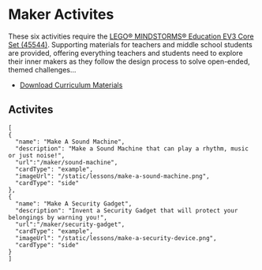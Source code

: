 # Maker Activites

These six activities require the [LEGO® MINDSTORMS® Education EV3 Core Set (45544)](https://education.lego.com/en-us/products/lego-mindstorms-education-ev3-core-set-/5003400). Supporting materials for teachers and middle school students are provided, offering everything teachers and students need to explore their inner makers as they follow the design process to solve open-ended, themed challenges...

* [Download Curriculum Materials](https://education.lego.com/en-us/downloads/mindstorms-ev3/curriculum)

## Activites

```codecard
[
{
  "name": "Make A Sound Machine",
  "description": "Make a Sound Machine that can play a rhythm, music or just noise!",
  "url":"/maker/sound-machine",
  "cardType": "example",
  "imageUrl": "/static/lessons/make-a-sound-machine.png",
  "cardType": "side"  
},
{
  "name": "Make A Security Gadget",
  "description": "Invent a Security Gadget that will protect your belongings by warning you!",
  "url":"/maker/security-gadget",
  "cardType": "example",
  "imageUrl": "/static/lessons/make-a-security-device.png",
  "cardType": "side"  
}
]
```
